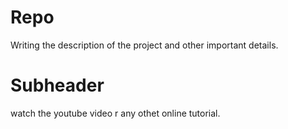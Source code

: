 # Repo

Writing the description of the project and other important details.

# Subheader

 watch the youtube video r any othet online tutorial.